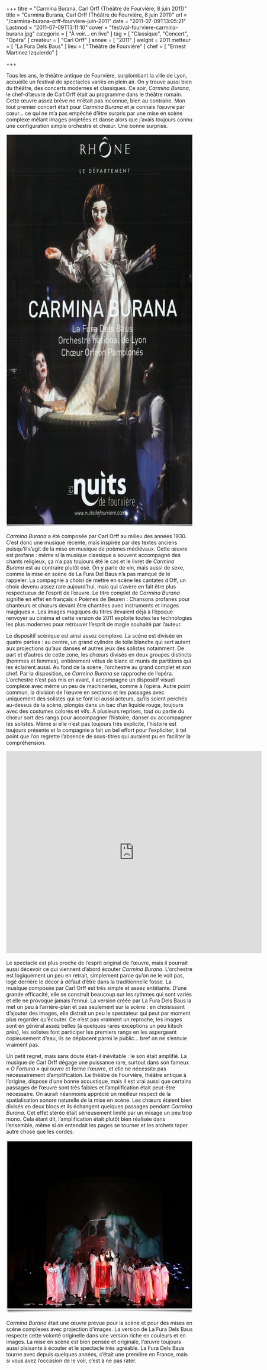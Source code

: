 +++
titre = "Carmina Burana, Carl Orff (Théâtre de Fourvière, 8 juin 2011)"
title = "Carmina Burana, Carl Orff (Théâtre de Fourvière, 8 juin 2011)"
url = "/carmina-burana-orff-fourviere-juin-2011"
date = "2011-07-09T13:05:21"
Lastmod = "2011-07-09T13:11:10"
cover = "festival-fourviere-carmina-burana.jpg"
categorie = [ "À voir… en live" ]
tag = [ "Classique", "Concert", "Opéra" ]
createur = [ "Carl Orff" ]
annee = [ "2011" ]
weight = 2011
metteur = [ "La Fura Dels Baus" ]
lieu = [ "Théâtre de Fourvière" ]
chef = [ "Ernest Martinez Izquierdo" ]

+++

<p>Tous les ans, le théâtre antique de Fourvière, surplombant la ville de Lyon, accueille un festival de spectacles variés en plein air. On y trouve aussi bien du théâtre, des concerts modernes et classiques. Ce soir, <em>Carmina Burana</em>, le chef-d&rsquo;œuvre de Carl Orff était au programme dans le théâtre romain. Cette œuvre assez brève ne m&rsquo;était pas inconnue, bien au contraire. Mon tout premier concert était pour <em>Carmina Burana</em> et je connais l&rsquo;œuvre par cœur… ce qui ne m&rsquo;a pas empêché d&rsquo;être surpris par une mise en scène complexe mêlant images projetées et danse alors que j&rsquo;avais toujours connu une configuration simple orchestre et chœur. Une bonne surprise.</p>
<div style="text-align: center;"><img class="aligncenter" style="border-style: initial; border-color: initial; border-width: 0px;" src="carmina-burana.jpg" alt="Carmina burana" width="690" height="1061" border="0" /></div>
<p><em>Carmina Burana</em> a été composée par Carl Orff au milieu des années 1930. C&rsquo;est donc une musique récente, mais inspirée par des textes anciens puisqu&rsquo;il s&rsquo;agit de la mise en musique de poèmes médiévaux. Cette œuvre est profane : même si la musique classique a souvent accompagné des chants religieux, ça n&rsquo;a pas toujours été le cas et le livret de <em>Carmina Burana</em> est au contraire plutôt osé. On y parle de vin, mais aussi de sexe, comme la mise en scène de La Fura Del Baus n&rsquo;a pas manqué de le rappeler. La compagnie a choisi de mettre en scène les cantates d’Off, un choix devenu assez rare aujourd&rsquo;hui, mais qui s’avère en fait être plus respectueux de l’esprit de l’œuvre. Le titre complet de <em>Carmina Burana</em> signifie en effet en français « Poèmes de Beuren : Chansons profanes pour chanteurs et chœurs devant être chantées avec instruments et images magiques ». Les images magiques du titres devaient déjà à l’époque renvoyer au cinéma et cette version de 2011 exploite toutes les technologies les plus modernes pour retrouver l’esprit de magie souhaité par l’auteur.</p>
<p>Le dispositif scénique est ainsi assez complexe. La scène est divisée en quatre parties : au centre, un grand cylindre de toile blanche qui sert autant aux projections qu’aux danses et autres jeux des solistes notamment. De part et d’autres de cette zone, les chœurs divisés en deux groupes distincts (hommes et femmes), entièrement vêtus de blanc et munis de partitions qui les éclairent aussi. Au fond de la scène, l’orchestre au grand complet et son chef. Par la disposition, ce <em>Carmina Burana</em> se rapproche de l’opéra. L’orchestre n’est pas mis en avant, il accompagne un dispositif visuel complexe avec même un peu de machineries, comme à l’opéra. Autre point commun, la division de l’œuvre en sections et les passages avec uniquement des solistes qui se font ici aussi acteurs, qu’ils soient perchés au-dessus de la scène, plongés dans un bac d’un liquide rouge, toujours avec des costumes colorés et vifs. À plusieurs reprises, tout ou partie du chœur sort des rangs pour accompagner l’histoire, danser ou accompagner les solistes. Même si elle n’est pas toujours très explicite, l’histoire est toujours présente et la compagnie a fait un bel effort pour l’expliciter, à tel point que l’on regrette l’absence de sous-titres qui auraient pu en faciliter la compréhension.</p>
<p><iframe src="http://www.youtube.com/embed/S3QgrUdm8So" frameborder="0" width="690" height="547"></iframe></p>
<p>Le spectacle est plus proche de l’esprit original de l’œuvre, mais il pourrait aussi décevoir ce qui viennent d’abord écouter <em>Carmina Burana</em>. L’orchestre est logiquement un peu en retrait, simplement parce qu’on ne le voit pas, logé derrière le décor à défaut d’être dans la traditionnelle fosse. La musique composée par Carl Orff est très simple et assez entêtante. D’une grande efficacité, elle se construit beaucoup sur les rythmes qui sont variés et elle ne provoque jamais l’ennui. La version créée par La Fura Dels Baus la met un peu à l’arrière-plan et pas seulement sur la scène : en choisissant d’ajouter des images, elle distrait un peu le spectateur qui peut par moment plus regarder qu’écouter. Ce n’est pas vraiment un reproche, les images sont en général assez belles (à quelques rares exceptions un peu kitsch près), les solistes font participer les premiers rangs en les aspergeant copieusement d’eau, ils se déplacent parmi le public… bref on ne s’ennuie vraiment pas.</p>
<p>Un petit regret, mais sans doute était-il inévitable : le son était amplifié. La musique de Carl Orff dégage une puissance rare, surtout dans son fameux « <em>O Fortuna</em> » qui ouvre et ferme l’œuvre, et elle ne nécessite pas nécessairement d’amplification. Le théâtre de Fourvière, théâtre antique à l’origine, dispose d’une bonne acoustique, mais il est vrai aussi que certains passages de l’œuvre sont très faibles et l’amplification était peut-être nécessaire. On aurait néanmoins apprécié un meilleur respect de la spatialisation sonore naturelle de la mise en scène. Les chœurs étaient bien divisés en deux blocs et ils échangent quelques passages pendant <em>Carmina Burana</em>. Cet effet stéréo était sérieusement limité par un mixage un peu trop mono. Cela étant dit, l’amplification était plutôt bien réalisée dans l’ensemble, même si on entendait les pages se tourner et les archets taper autre chose que les cordes.</p>
<div style="text-align: center;"><img class="aligncenter" style="border-style: initial; border-color: initial; border-width: 0px;" src="carmina-burana-fourviere.jpg" alt="Carmina burana fourviere" width="690" height="469" border="0" /></div>
<p><em>Carmina Burana</em> était une œuvre prévue pour la scène et pour des mises en scène complexes avec projection d’images. La version de La Fura Dels Baus respecte cette volonté originelle dans une version riche en couleurs et en images. La mise en scène est bien pensée et originale, l’œuvre toujours aussi plaisante à écouter et le spectacle très agréable. La Fura Dels Baus tourne avec depuis quelques années, c’était une première en France, mais si vous avez l’occasion de le voir, c’est à ne pas rater.</p>

